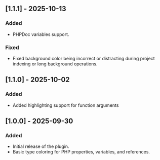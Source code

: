 ## [1.1.1] - 2025-10-13
### Added
- PHPDoc variables support.

### Fixed
- Fixed background color being incorrect or distracting during project indexing or long background operations.

## [1.1.0] - 2025-10-02
### Added
- Added highlighting support for function arguments

## [1.0.0] - 2025-09-30
### Added
- Initial release of the plugin.
- Basic type coloring for PHP properties, variables, and references.